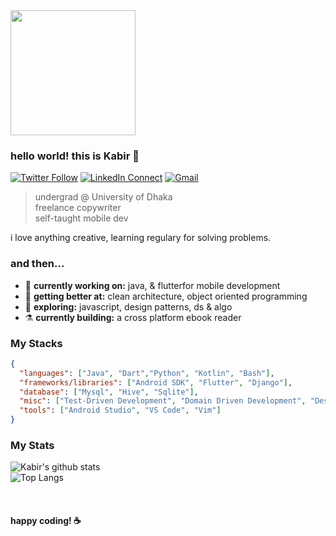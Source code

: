 
<img src="http://studiopixel.in/wp-content/uploads/2017/11/senior-front-end-developer-openings-1.gif" width="200" />

### hello world! this is Kabir 👋

[![Twitter Follow](https://img.shields.io/badge/dynamic/json.svg?color=78c257&labelColor=000000&logo=twitter&logoColor=f5f7fe&label=&query=%24[0].followers_count&url=https%3A%2F%2Fcdn.syndication.twimg.com%2Fwidgets%2Ffollowbutton%2Finfo.json%3Fscreen_names%3Dkabirnayeem99&suffix=%20Followers)](https://https://twitter.com/kabirnayeem99)
[![LinkedIn Connect](https://img.shields.io/badge/%20-Connect-black?color=78c257&labelColor=000000&logo=linkedin&logoColor=f5f7fe)](https://https://www.linkedin.com/in/kabirnayeem99/)
[![Gmail](https://img.shields.io/badge/%20-Send%20Mail-black?color=78c257&labelColor=000000&logo=gmail&logoColor=f5f7fe)](mailto:kabirnayeem.99@gmail.com?subject=From%20GitHub&&body=Hi,%20there.%20Found%20you%20on%20GitHub!%20Let's%20talk%20about...)

> undergrad @ University of Dhaka <br />
> freelance copywriter <br/>
> self-taught mobile dev <br />

i love anything creative, learning regulary for solving problems. 

### and then...

- 🔭 <b>currently working on:</b> java, & flutterfor mobile development
- 🌱 <b>getting better at:</b> clean architecture, object oriented programming
- 🤔 <b>exploring:</b> javascript, design patterns, ds & algo
- ⚗️ <b>currently building:</b> a cross platform ebook reader

### My Stacks

```json
{
  "languages": ["Java", "Dart","Python", "Kotlin", "Bash"],
  "frameworks/libraries": ["Android SDK", "Flutter", "Django"],
  "database": ["Mysql", "Hive", "Sqlite"],
  "misc": ["Test-Driven Development", "Domain Driven Development", "Design Patterns", "Linux Automation", "Bash Scripting"],
  "tools": ["Android Studio", "VS Code", "Vim"]
}
```

### My Stats
![Kabir's github stats](https://github-readme-stats.vercel.app/api?username=kabirnayeem99&count_private=true&show_icons=false&theme=graywhite&hide_border=true&hide_title=true&hide=stars,issues)
<br/>
![Top Langs](https://github-readme-stats.vercel.app/api/top-langs/?username=kabirnayeem99&layout=compact&theme=graywhite&hide=html,makefile&hide_title=true&hide_border=true)

<br/>

#### happy coding! :coffee:


